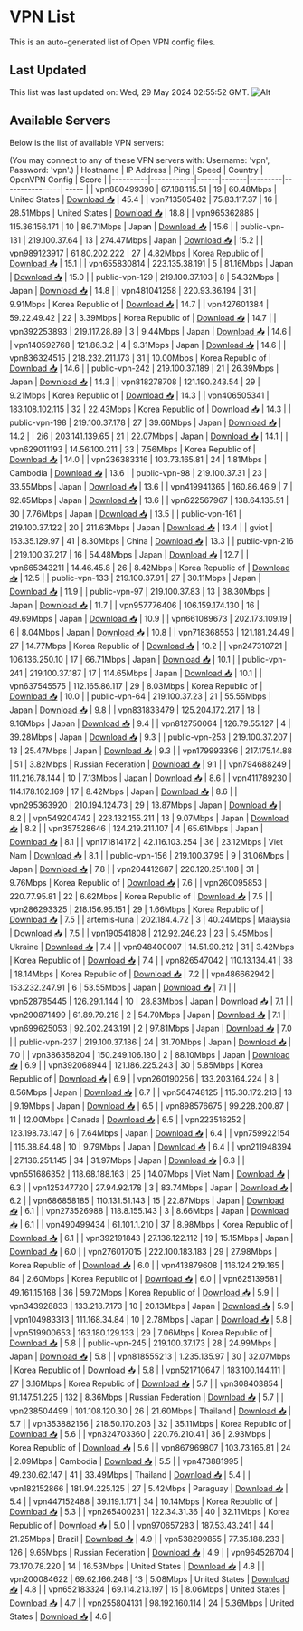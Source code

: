 # VPN List

This is an auto-generated list of Open VPN config files.

## Last Updated

This list was last updated on: Wed, 29 May 2024 02:55:52 GMT.
![Alt](https://repobeats.axiom.co/api/embed/186b98318ef1479477931607c1ad7d823f12451f.svg "Repobeats analytics image")

## Available Servers

Below is the list of available VPN servers:

(You may connect to any of these VPN servers with: Username: 'vpn', Password: 'vpn'.)
| Hostname | IP Address | Ping | Speed | Country | OpenVPN Config | Score |
|----------|------------|------|-------|---------|----------------| ----- |
| vpn880499390 | 67.188.115.51 | 19 | 60.48Mbps | United States | [Download 📥](./configs/server_0_US.ovpn) | 45.4 |
| vpn713505482 | 75.83.117.37 | 16 | 28.51Mbps | United States | [Download 📥](./configs/server_1_US.ovpn) | 18.8 |
| vpn965362885 | 115.36.156.171 | 10 | 86.71Mbps | Japan | [Download 📥](./configs/server_2_JP.ovpn) | 15.6 |
| public-vpn-131 | 219.100.37.64 | 13 | 274.47Mbps | Japan | [Download 📥](./configs/server_3_JP.ovpn) | 15.2 |
| vpn989123917 | 61.80.202.222 | 27 | 4.82Mbps | Korea Republic of | [Download 📥](./configs/server_4_KR.ovpn) | 15.1 |
| vpn655830814 | 223.135.38.191 | 5 | 81.16Mbps | Japan | [Download 📥](./configs/server_5_JP.ovpn) | 15.0 |
| public-vpn-129 | 219.100.37.103 | 8 | 54.32Mbps | Japan | [Download 📥](./configs/server_6_JP.ovpn) | 14.8 |
| vpn481041258 | 220.93.36.194 | 31 | 9.91Mbps | Korea Republic of | [Download 📥](./configs/server_7_KR.ovpn) | 14.7 |
| vpn427601384 | 59.22.49.42 | 22 | 3.39Mbps | Korea Republic of | [Download 📥](./configs/server_8_KR.ovpn) | 14.7 |
| vpn392253893 | 219.117.28.89 | 3 | 9.44Mbps | Japan | [Download 📥](./configs/server_9_JP.ovpn) | 14.6 |
| vpn140592768 | 121.86.3.2 | 4 | 9.31Mbps | Japan | [Download 📥](./configs/server_10_JP.ovpn) | 14.6 |
| vpn836324515 | 218.232.211.173 | 31 | 10.00Mbps | Korea Republic of | [Download 📥](./configs/server_11_KR.ovpn) | 14.6 |
| public-vpn-242 | 219.100.37.189 | 21 | 26.39Mbps | Japan | [Download 📥](./configs/server_12_JP.ovpn) | 14.3 |
| vpn818278708 | 121.190.243.54 | 29 | 9.21Mbps | Korea Republic of | [Download 📥](./configs/server_13_KR.ovpn) | 14.3 |
| vpn406505341 | 183.108.102.115 | 32 | 22.43Mbps | Korea Republic of | [Download 📥](./configs/server_14_KR.ovpn) | 14.3 |
| public-vpn-198 | 219.100.37.178 | 27 | 39.66Mbps | Japan | [Download 📥](./configs/server_15_JP.ovpn) | 14.2 |
| 2i6 | 203.141.139.65 | 21 | 22.07Mbps | Japan | [Download 📥](./configs/server_16_JP.ovpn) | 14.1 |
| vpn629011193 | 14.56.100.211 | 33 | 7.56Mbps | Korea Republic of | [Download 📥](./configs/server_17_KR.ovpn) | 14.0 |
| vpn236383316 | 103.73.165.81 | 24 | 1.81Mbps | Cambodia | [Download 📥](./configs/server_18_KH.ovpn) | 13.6 |
| public-vpn-98 | 219.100.37.31 | 23 | 33.55Mbps | Japan | [Download 📥](./configs/server_19_JP.ovpn) | 13.6 |
| vpn419941365 | 160.86.46.9 | 7 | 92.65Mbps | Japan | [Download 📥](./configs/server_20_JP.ovpn) | 13.6 |
| vpn622567967 | 138.64.135.51 | 30 | 7.76Mbps | Japan | [Download 📥](./configs/server_21_JP.ovpn) | 13.5 |
| public-vpn-161 | 219.100.37.122 | 20 | 211.63Mbps | Japan | [Download 📥](./configs/server_22_JP.ovpn) | 13.4 |
| gviot | 153.35.129.97 | 41 | 8.30Mbps | China | [Download 📥](./configs/server_23_CN.ovpn) | 13.3 |
| public-vpn-216 | 219.100.37.217 | 16 | 54.48Mbps | Japan | [Download 📥](./configs/server_24_JP.ovpn) | 12.7 |
| vpn665343211 | 14.46.45.8 | 26 | 8.42Mbps | Korea Republic of | [Download 📥](./configs/server_25_KR.ovpn) | 12.5 |
| public-vpn-133 | 219.100.37.91 | 27 | 30.11Mbps | Japan | [Download 📥](./configs/server_26_JP.ovpn) | 11.9 |
| public-vpn-97 | 219.100.37.83 | 13 | 38.30Mbps | Japan | [Download 📥](./configs/server_27_JP.ovpn) | 11.7 |
| vpn957776406 | 106.159.174.130 | 16 | 49.69Mbps | Japan | [Download 📥](./configs/server_28_JP.ovpn) | 10.9 |
| vpn661089673 | 202.173.109.19 | 6 | 8.04Mbps | Japan | [Download 📥](./configs/server_29_JP.ovpn) | 10.8 |
| vpn718368553 | 121.181.24.49 | 27 | 14.77Mbps | Korea Republic of | [Download 📥](./configs/server_30_KR.ovpn) | 10.2 |
| vpn247310721 | 106.136.250.10 | 17 | 66.71Mbps | Japan | [Download 📥](./configs/server_31_JP.ovpn) | 10.1 |
| public-vpn-241 | 219.100.37.187 | 17 | 114.65Mbps | Japan | [Download 📥](./configs/server_32_JP.ovpn) | 10.1 |
| vpn637545575 | 112.165.86.117 | 29 | 8.03Mbps | Korea Republic of | [Download 📥](./configs/server_33_KR.ovpn) | 10.0 |
| public-vpn-64 | 219.100.37.23 | 21 | 55.55Mbps | Japan | [Download 📥](./configs/server_34_JP.ovpn) | 9.8 |
| vpn831833479 | 125.204.172.217 | 18 | 9.16Mbps | Japan | [Download 📥](./configs/server_35_JP.ovpn) | 9.4 |
| vpn812750064 | 126.79.55.127 | 4 | 39.28Mbps | Japan | [Download 📥](./configs/server_36_JP.ovpn) | 9.3 |
| public-vpn-253 | 219.100.37.207 | 13 | 25.47Mbps | Japan | [Download 📥](./configs/server_37_JP.ovpn) | 9.3 |
| vpn179993396 | 217.175.14.88 | 51 | 3.82Mbps | Russian Federation | [Download 📥](./configs/server_38_RU.ovpn) | 9.1 |
| vpn794688249 | 111.216.78.144 | 10 | 7.13Mbps | Japan | [Download 📥](./configs/server_39_JP.ovpn) | 8.6 |
| vpn411789230 | 114.178.102.169 | 17 | 8.42Mbps | Japan | [Download 📥](./configs/server_40_JP.ovpn) | 8.6 |
| vpn295363920 | 210.194.124.73 | 29 | 13.87Mbps | Japan | [Download 📥](./configs/server_41_JP.ovpn) | 8.2 |
| vpn549204742 | 223.132.155.211 | 13 | 9.07Mbps | Japan | [Download 📥](./configs/server_42_JP.ovpn) | 8.2 |
| vpn357528646 | 124.219.211.107 | 4 | 65.61Mbps | Japan | [Download 📥](./configs/server_43_JP.ovpn) | 8.1 |
| vpn171814172 | 42.116.103.254 | 36 | 23.12Mbps | Viet Nam | [Download 📥](./configs/server_44_VN.ovpn) | 8.1 |
| public-vpn-156 | 219.100.37.95 | 9 | 31.06Mbps | Japan | [Download 📥](./configs/server_45_JP.ovpn) | 7.8 |
| vpn204412687 | 220.120.251.108 | 31 | 9.76Mbps | Korea Republic of | [Download 📥](./configs/server_46_KR.ovpn) | 7.6 |
| vpn260095853 | 220.77.95.81 | 22 | 6.62Mbps | Korea Republic of | [Download 📥](./configs/server_47_KR.ovpn) | 7.5 |
| vpn286293325 | 218.156.95.151 | 29 | 1.66Mbps | Korea Republic of | [Download 📥](./configs/server_48_KR.ovpn) | 7.5 |
| artemis-luna | 202.184.4.72 | 3 | 40.24Mbps | Malaysia | [Download 📥](./configs/server_49_MY.ovpn) | 7.5 |
| vpn190541808 | 212.92.246.23 | 23 | 5.45Mbps | Ukraine | [Download 📥](./configs/server_50_UA.ovpn) | 7.4 |
| vpn948400007 | 14.51.90.212 | 31 | 3.42Mbps | Korea Republic of | [Download 📥](./configs/server_51_KR.ovpn) | 7.4 |
| vpn826547042 | 110.13.134.41 | 38 | 18.14Mbps | Korea Republic of | [Download 📥](./configs/server_52_KR.ovpn) | 7.2 |
| vpn486662942 | 153.232.247.91 | 6 | 53.55Mbps | Japan | [Download 📥](./configs/server_53_JP.ovpn) | 7.1 |
| vpn528785445 | 126.29.1.144 | 10 | 28.83Mbps | Japan | [Download 📥](./configs/server_54_JP.ovpn) | 7.1 |
| vpn290871499 | 61.89.79.218 | 2 | 54.70Mbps | Japan | [Download 📥](./configs/server_55_JP.ovpn) | 7.1 |
| vpn699625053 | 92.202.243.191 | 2 | 97.81Mbps | Japan | [Download 📥](./configs/server_56_JP.ovpn) | 7.0 |
| public-vpn-237 | 219.100.37.186 | 24 | 31.70Mbps | Japan | [Download 📥](./configs/server_57_JP.ovpn) | 7.0 |
| vpn386358204 | 150.249.106.180 | 2 | 88.10Mbps | Japan | [Download 📥](./configs/server_58_JP.ovpn) | 6.9 |
| vpn392068944 | 121.186.225.243 | 30 | 5.85Mbps | Korea Republic of | [Download 📥](./configs/server_59_KR.ovpn) | 6.9 |
| vpn260190256 | 133.203.164.224 | 8 | 8.56Mbps | Japan | [Download 📥](./configs/server_60_JP.ovpn) | 6.7 |
| vpn564748125 | 115.30.172.213 | 13 | 9.19Mbps | Japan | [Download 📥](./configs/server_61_JP.ovpn) | 6.5 |
| vpn898576675 | 99.228.200.87 | 11 | 12.00Mbps | Canada | [Download 📥](./configs/server_62_CA.ovpn) | 6.5 |
| vpn223516252 | 123.198.73.147 | 6 | 7.64Mbps | Japan | [Download 📥](./configs/server_63_JP.ovpn) | 6.4 |
| vpn759922154 | 115.38.84.48 | 10 | 9.79Mbps | Japan | [Download 📥](./configs/server_64_JP.ovpn) | 6.4 |
| vpn211948394 | 27.136.251.145 | 34 | 31.97Mbps | Japan | [Download 📥](./configs/server_65_JP.ovpn) | 6.3 |
| vpn551686352 | 118.68.188.163 | 25 | 14.07Mbps | Viet Nam | [Download 📥](./configs/server_66_VN.ovpn) | 6.3 |
| vpn125347720 | 27.94.92.178 | 3 | 83.74Mbps | Japan | [Download 📥](./configs/server_67_JP.ovpn) | 6.2 |
| vpn686858185 | 110.131.51.143 | 15 | 22.87Mbps | Japan | [Download 📥](./configs/server_68_JP.ovpn) | 6.1 |
| vpn273526988 | 118.8.155.143 | 3 | 8.66Mbps | Japan | [Download 📥](./configs/server_69_JP.ovpn) | 6.1 |
| vpn490499434 | 61.101.1.210 | 37 | 8.98Mbps | Korea Republic of | [Download 📥](./configs/server_70_KR.ovpn) | 6.1 |
| vpn392191843 | 27.136.122.112 | 19 | 15.15Mbps | Japan | [Download 📥](./configs/server_71_JP.ovpn) | 6.0 |
| vpn276017015 | 222.100.183.183 | 29 | 27.98Mbps | Korea Republic of | [Download 📥](./configs/server_72_KR.ovpn) | 6.0 |
| vpn413879608 | 116.124.219.165 | 84 | 2.60Mbps | Korea Republic of | [Download 📥](./configs/server_73_KR.ovpn) | 6.0 |
| vpn625139581 | 49.161.15.168 | 36 | 59.72Mbps | Korea Republic of | [Download 📥](./configs/server_74_KR.ovpn) | 5.9 |
| vpn343928833 | 133.218.7.173 | 10 | 20.13Mbps | Japan | [Download 📥](./configs/server_75_JP.ovpn) | 5.9 |
| vpn104983313 | 111.168.34.84 | 10 | 2.78Mbps | Japan | [Download 📥](./configs/server_76_JP.ovpn) | 5.8 |
| vpn519900653 | 163.180.129.133 | 29 | 7.06Mbps | Korea Republic of | [Download 📥](./configs/server_77_KR.ovpn) | 5.8 |
| public-vpn-245 | 219.100.37.173 | 28 | 24.99Mbps | Japan | [Download 📥](./configs/server_78_JP.ovpn) | 5.8 |
| vpn818555213 | 1.235.135.97 | 30 | 32.07Mbps | Korea Republic of | [Download 📥](./configs/server_79_KR.ovpn) | 5.8 |
| vpn521710647 | 183.100.144.111 | 27 | 3.16Mbps | Korea Republic of | [Download 📥](./configs/server_80_KR.ovpn) | 5.7 |
| vpn308403854 | 91.147.51.225 | 132 | 8.36Mbps | Russian Federation | [Download 📥](./configs/server_81_RU.ovpn) | 5.7 |
| vpn238504499 | 101.108.120.30 | 26 | 21.60Mbps | Thailand | [Download 📥](./configs/server_82_TH.ovpn) | 5.7 |
| vpn353882156 | 218.50.170.203 | 32 | 35.11Mbps | Korea Republic of | [Download 📥](./configs/server_83_KR.ovpn) | 5.6 |
| vpn324703360 | 220.76.210.41 | 36 | 2.93Mbps | Korea Republic of | [Download 📥](./configs/server_84_KR.ovpn) | 5.6 |
| vpn867969807 | 103.73.165.81 | 24 | 2.09Mbps | Cambodia | [Download 📥](./configs/server_85_KH.ovpn) | 5.5 |
| vpn473881995 | 49.230.62.147 | 41 | 33.49Mbps | Thailand | [Download 📥](./configs/server_86_TH.ovpn) | 5.4 |
| vpn182152866 | 181.94.225.125 | 27 | 5.42Mbps | Paraguay | [Download 📥](./configs/server_87_PY.ovpn) | 5.4 |
| vpn447152488 | 39.119.1.171 | 34 | 10.14Mbps | Korea Republic of | [Download 📥](./configs/server_88_KR.ovpn) | 5.3 |
| vpn265400231 | 122.34.31.36 | 40 | 32.11Mbps | Korea Republic of | [Download 📥](./configs/server_89_KR.ovpn) | 5.0 |
| vpn970657283 | 187.53.43.241 | 44 | 21.25Mbps | Brazil | [Download 📥](./configs/server_90_BR.ovpn) | 4.9 |
| vpn538299855 | 77.35.188.233 | 126 | 9.65Mbps | Russian Federation | [Download 📥](./configs/server_91_RU.ovpn) | 4.9 |
| vpn964526704 | 73.170.78.220 | 14 | 16.53Mbps | United States | [Download 📥](./configs/server_92_US.ovpn) | 4.8 |
| vpn200084622 | 69.62.166.248 | 13 | 5.08Mbps | United States | [Download 📥](./configs/server_93_US.ovpn) | 4.8 |
| vpn652183324 | 69.114.213.197 | 15 | 8.06Mbps | United States | [Download 📥](./configs/server_94_US.ovpn) | 4.7 |
| vpn255804131 | 98.192.160.114 | 24 | 5.36Mbps | United States | [Download 📥](./configs/server_95_US.ovpn) | 4.6 |
